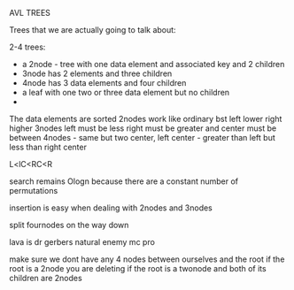 AVL TREES



Trees that we are actually going to talk about: 

2-4 trees:
- a 2node - tree with one data element and associated key and 2 children
- 3node has 2 elements and three children
- 4node has 3 data elements and four children 
- a leaf with one two or three data element but no children
-
The data elements are sorted
2nodes work like ordinary bst 
left lower right higher 
3nodes left must be less right must be greater and center must be between 
4nodes - same but two center, left center - greater than left but less than right center 

L<lC<RC<R 

search remains Ologn because there are a constant number of permutations 

insertion is easy when dealing with 2nodes and 3nodes 

split fournodes on the way down 

lava is dr gerbers natural enemy 
mc pro 


make sure we dont have any 4 nodes between ourselves and the root 
		  if the root is a 2node you are deleting 
		  if the root is a twonode and both of its children are 2nodes
